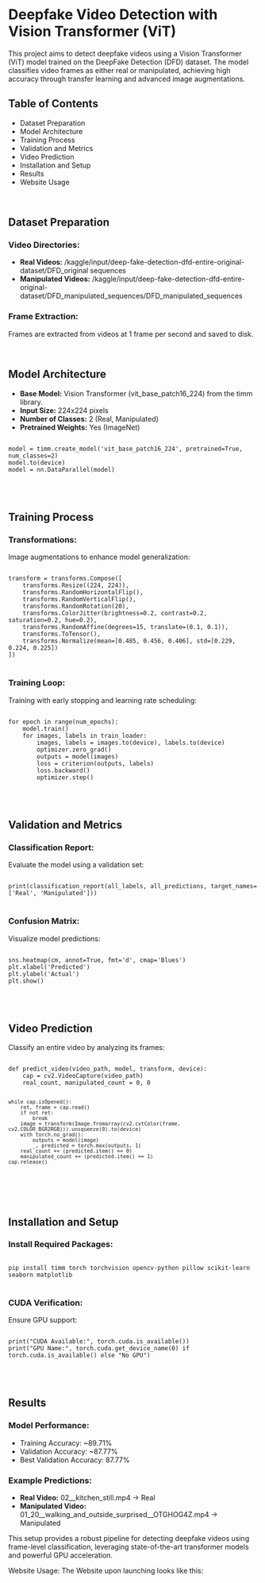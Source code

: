 <body>

<h1>Deepfake Video Detection with Vision Transformer (ViT)</h1>
<p>
    This project aims to detect deepfake videos using a Vision Transformer (ViT) model trained on the DeepFake Detection (DFD) dataset. The model classifies video frames as either real or manipulated, achieving high accuracy through transfer learning and advanced image augmentations.
</p>

<h2>Table of Contents</h2>
<ul>
    <li>Dataset Preparation</li>
    <li>Model Architecture</li>
    <li>Training Process</li>
    <li>Validation and Metrics</li>
    <li>Video Prediction</li>
    <li>Installation and Setup</li>
    <li>Results</li>
    <li>Website Usage</li>
</ul>
<br>

<h2>Dataset Preparation</h2>
<h3>Video Directories:</h3>
<ul>
    <li><strong>Real Videos:</strong> /kaggle/input/deep-fake-detection-dfd-entire-original-dataset/DFD_original sequences</li>
    <li><strong>Manipulated Videos:</strong> /kaggle/input/deep-fake-detection-dfd-entire-original-dataset/DFD_manipulated_sequences/DFD_manipulated_sequences</li>
</ul>

<h3>Frame Extraction:</h3>
<p>Frames are extracted from videos at 1 frame per second and saved to disk.</p>
<br>

<h2>Model Architecture</h2>
<ul>
    <li><strong>Base Model:</strong> Vision Transformer (vit_base_patch16_224) from the timm library.</li>
    <li><strong>Input Size:</strong> 224x224 pixels</li>
    <li><strong>Number of Classes:</strong> 2 (Real, Manipulated)</li>
    <li><strong>Pretrained Weights:</strong> Yes (ImageNet)</li>
</ul>

<pre>
<code>
model = timm.create_model('vit_base_patch16_224', pretrained=True, num_classes=2)
model.to(device)
model = nn.DataParallel(model)
</code>
</pre>
<br>

<h2>Training Process</h2>
<h3>Transformations:</h3>
<p>Image augmentations to enhance model generalization:</p>

<pre>
<code>
transform = transforms.Compose([
    transforms.Resize((224, 224)),
    transforms.RandomHorizontalFlip(),
    transforms.RandomVerticalFlip(),
    transforms.RandomRotation(20),
    transforms.ColorJitter(brightness=0.2, contrast=0.2, saturation=0.2, hue=0.2),
    transforms.RandomAffine(degrees=15, translate=(0.1, 0.1)),
    transforms.ToTensor(),
    transforms.Normalize(mean=[0.485, 0.456, 0.406], std=[0.229, 0.224, 0.225])
])
</code>
</pre>

<h3>Training Loop:</h3>
<p>Training with early stopping and learning rate scheduling:</p>
<pre>
<code>
for epoch in range(num_epochs):
    model.train()
    for images, labels in train_loader:
        images, labels = images.to(device), labels.to(device)
        optimizer.zero_grad()
        outputs = model(images)
        loss = criterion(outputs, labels)
        loss.backward()
        optimizer.step()
</code>
</pre>
<br>

<h2>Validation and Metrics</h2>
<h3>Classification Report:</h3>
<p>Evaluate the model using a validation set:</p>
<pre>
<code>
print(classification_report(all_labels, all_predictions, target_names=['Real', 'Manipulated']))
</code>
</pre>

<h3>Confusion Matrix:</h3>
<p>Visualize model predictions:</p>
<pre>
<code>
sns.heatmap(cm, annot=True, fmt='d', cmap='Blues')
plt.xlabel('Predicted')
plt.ylabel('Actual')
plt.show()
</code>
</pre>
<br>

<h2>Video Prediction</h2>
<p>Classify an entire video by analyzing its frames:</p>
<pre>
<code>
def predict_video(video_path, model, transform, device):
    cap = cv2.VideoCapture(video_path)
    real_count, manipulated_count = 0, 0

    while cap.isOpened():
        ret, frame = cap.read()
        if not ret:
            break
        image = transform(Image.fromarray(cv2.cvtColor(frame, cv2.COLOR_BGR2RGB))).unsqueeze(0).to(device)
        with torch.no_grad():
            outputs = model(image)
            _, predicted = torch.max(outputs, 1)
        real_count += (predicted.item() == 0)
        manipulated_count += (predicted.item() == 1)
    cap.release()
</code>
</pre>
<br>

<h2>Installation and Setup</h2>
<h3>Install Required Packages:</h3>
<pre>
<code>
pip install timm torch torchvision opencv-python pillow scikit-learn seaborn matplotlib
</code>
</pre>

<h3>CUDA Verification:</h3>
<p>Ensure GPU support:</p>
<pre>
<code>
print("CUDA Available:", torch.cuda.is_available())
print("GPU Name:", torch.cuda.get_device_name(0) if torch.cuda.is_available() else "No GPU")
</code>
</pre>
<br>

<h2>Results</h2>
<h3>Model Performance:</h3>
<ul>
    <li>Training Accuracy: ~89.71%</li>
    <li>Validation Accuracy: ~87.77%</li>
    <li>Best Validation Accuracy: 87.77%</li>
</ul>

<h3>Example Predictions:</h3>
<ul>
    <li><strong>Real Video:</strong> 02__kitchen_still.mp4 → Real</li>
    <li><strong>Manipulated Video:</strong> 01_20__walking_and_outside_surprised__OTGHOG4Z.mp4 → Manipulated</li>
</ul>

<p>This setup provides a robust pipeline for detecting deepfake videos using frame-level classification, leveraging state-of-the-art transformer models and powerful GPU acceleration.</p>

Website Usage:
The Website upon launching looks like this:

</body>

